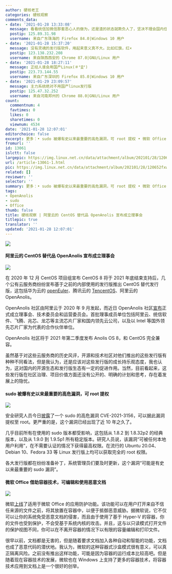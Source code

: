 ```yaml
---
author: 硬核老王
categories: 硬核观察
comments_data:
- date: '2021-01-28 13:33:08'
  message: 看看统信加微信那套恶心人的做为，还是渣的状态就欺负人了，坚决不理会国内任何发行版，又不是真正的社区，让他们壮大了还不翻天？
  postip: 125.89.31.98
  username: 来自广东珠海的 Firefox 84.0|Windows 10 用户
- date: '2021-01-28 15:37:20'
  message: 没有灵魂的发行版软件，用起来意义真不大。比如红旗，红×
  postip: 123.138.232.208
  username: 来自陕西西安的 Chrome 87.0|GNU/Linux 用户
- date: '2021-01-28 18:27:11'
  message: 正经人谁会用国产Linux(＃°Д°)
  postip: 223.73.144.55
  username: 来自广东深圳的 Firefox 85.0|Windows 10 用户
- date: '2021-01-29 23:09:57'
  message: 主力系统绝对不用国产linux发行版
  postip: 125.47.32.252
  username: 来自河南郑州的 Chrome 88.0|GNU/Linux 用户
count:
  commentnum: 4
  favtimes: 0
  likes: 0
  sharetimes: 0
  viewnum: 4534
date: '2021-01-28 12:07:01'
editorchoice: false
excerpt: 更多：• sudo 被爆有史以来最重要的高危漏洞，可 root 提权 • 微软 Office 借助容器技术，可编辑和使用恶意文档
fromurl: ''
id: 13061
islctt: false
largepic: https://img.linux.net.cn/data/attachment/album/202101/28/120652fxwputbt9m1u5mr1.jpg
url: /article-13061-1.html
pic: https://img.linux.net.cn/data/attachment/album/202101/28/120652fxwputbt9m1u5mr1.jpg.thumb.jpg
related: []
reviewer: ''
selector: ''
summary: 更多：• sudo 被爆有史以来最重要的高危漏洞，可 root 提权 • 微软 Office 借助容器技术，可编辑和使用恶意文档
tags:
- OpenAnolis
- sudo
- Office
thumb: false
title: 硬核观察 | 阿里云的 CentOS 替代品 OpenAnolis 宣布成立理事会
titlepic: true
translator: ''
updated: '2021-01-28 12:07:01'
---
```


![](https://img.linux.net.cn/data/attachment/album/202101/28/120652fxwputbt9m1u5mr1.jpg)


#### 阿里云的 CentOS 替代品 OpenAnolis 宣布成立理事会


![](https://img.linux.net.cn/data/attachment/album/202101/28/110801ylaka5zvz9d2hwzd.jpg)


在 2020 年 12 月 CentOS 项目组宣布 CentOS 8 将于 2021 年底结束支持后，几个公有云服务商纷纷宣布基于之前的内部使用的发行版推出 CentOS 替代发行版，这包括华为云的 [openEuler](/article-12954-1.html)、腾讯云的 [TencentOS](/article-13039-1.html)、阿里云的 OpenAnolis。


OpenAnolis 社区由阿里云于 2020 年 9 月发起，而近日 OpenAnolis 社区[宣布](https://mp.weixin.qq.com/s/8OBrdd4xobL6eBaLdNk-4A)正式成立理事会、技术委员会和运营委员会。首批理事成员单位包括阿里云、统信软件、飞腾、兆芯、龙芯等主流芯片厂家和国内领先云公司，以及以 Intel 等国外领先芯片厂家为代表的合作伙伴单位。


OpenAnolis 社区将于 2021 年第二季度发布 Anolis OS 8，和 CentOS 完全兼容。


虽然基于对这些云服务商的历史风评，开源和技术社区对他们推出的这些发行版有种种不同看法，但是我认为，还是应该对这些发行版的成长持乐观态度，我也认为，这对国内的开源生态和发行版生态有一定的促进作用。当然，目前看起来，这些发行版在社区治理、项目价值方面还没有公开的、明确的计划和思考，存在着发展上的隐忧。 


#### sudo 被爆有史以来最重要的高危漏洞，可 root 提权


![](https://img.linux.net.cn/data/attachment/album/202101/28/110827tprprkoffroe1kfr.jpg)


安全研究人员今日[披露](https://blog.qualys.com/vulnerabilities-research/2021/01/26/cve-2021-3156-heap-based-buffer-overflow-in-sudo-baron-samedit)了一个 sudo 的高危漏洞 CVE-2021-3156，可以据此漏洞提权至 root。更严重的是，这个漏洞已经出现了近 10 年之久了。


几乎目前所有在使用的 sudo 版本都受影响，这包括从 1.8.2 到 1.8.32p2 的经典版本，以及从 1.9.0 到 1.9.5p1 所有稳定版本。研究人员说，该漏洞“可被任何本地用户利用”，在不需要认证的情况下获得最高权限。在流行的 Ubuntu 20.04、Debian 10、Fedora 33 等 Linux 发行版上均可以获取完全的 root 权限。


各大发行版都在纷纷准备补丁，系统管理员们要及时更新，这个漏洞“可能是有史以来最重要的 sudo 漏洞”。 


#### 微软 Office 借助容器技术，可编辑和使用恶意文档


![](https://img.linux.net.cn/data/attachment/album/202101/28/111007fevfr6mee0fqx9af.jpg)


微软[上线](https://techcommunity.microsoft.com/t5/microsoft-security-and/application-guard-for-office-now-generally-available/ba-p/2007539)了适用于微软 Office 的应用防护功能。该功能可以在用户打开来自不信任来源的文件之前，将其放置在容器中，以便于抵御恶意威胁。据微软说，它不仅可以让你的系统免受恶意文档的侵害，而且由于使用了基于 Hyper-V 的容器，你的文件也受到保护，不会受基于系统内核的攻击。并且，这与以只读模式打开文件的保护视图不同，你可以在不离开容器的情况下以有限的容量编辑和打印文件。


很早以前，文档都是无害的，但是随着要求文档加入各种自动和智能的功能，文档也成了恶意代码的潜伏地。我认为，微软的这种容器式沙盒模式很有意义，可以真正隔离风险。之前没有推出这样功能，可能是因为容器的运行成本比较高吧。但是随着现在容器技术的发展，微软也在 Windows 上支持了更多的容器技术，将容器技术应用到文档上是一个很好的创举。